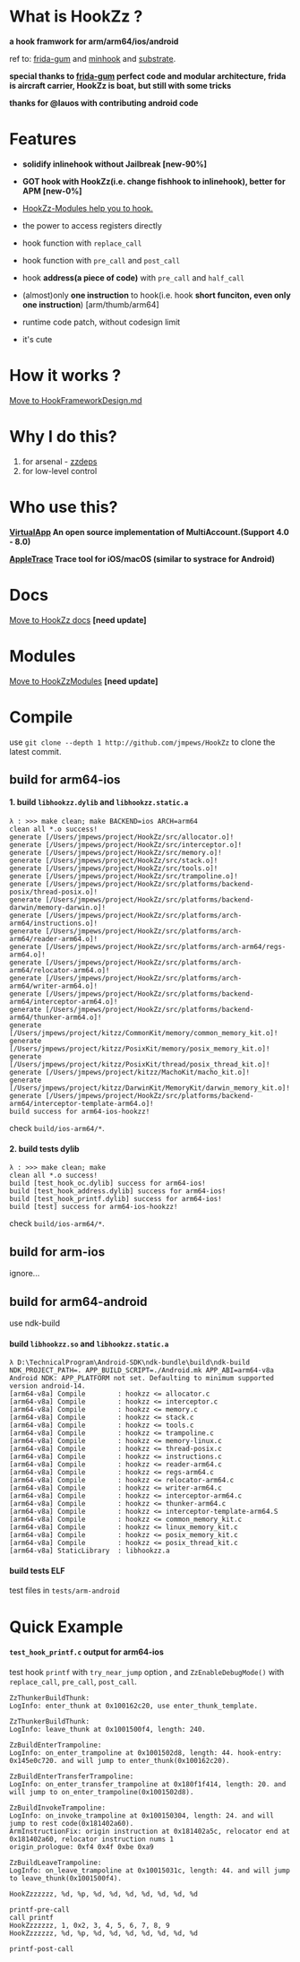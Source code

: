 # What is HookZz ?

**a hook framwork for arm/arm64/ios/android**

ref to: [frida-gum](https://github.com/frida/frida-gum) and [minhook](https://github.com/TsudaKageyu/minhook) and [substrate](https://github.com/jevinskie/substrate).

**special thanks to [frida-gum](https://github.com/frida/frida-gum) perfect code and modular architecture, frida is aircraft carrier, HookZz is boat, but still with some tricks**

**thanks for @lauos with contributing android code**

# Features

- **solidify inlinehook without Jailbreak [new-90%]**

- **GOT hook with HookZz(i.e. change fishhook to inlinehook), better for APM [new-0%]**

- [HookZz-Modules help you to hook.](https://github.com/jmpews/HookZzModules)

- the power to access registers directly

- hook function with `replace_call`

- hook function with `pre_call` and `post_call`

- hook **address(a piece of code)** with `pre_call` and `half_call`

- (almost)only **one instruction** to hook(i.e. hook **short funciton, even only one instruction**) [arm/thumb/arm64]

- runtime code patch, without codesign limit

- it's cute

# How it works ?

[Move to HookFrameworkDesign.md](https://github.com/jmpews/HookZz/blob/master/docs/HookFrameworkDesign.md)

# Why I do this?

1. for arsenal - [zzdeps](https://github.com/jmpews/zzdeps)
2. for low-level control

# Who use this?

**[VirtualApp](https://github.com/asLody/VirtualApp) An open source implementation of MultiAccount.(Support 4.0 - 8.0)**

**[AppleTrace](https://github.com/everettjf/AppleTrace) Trace tool for iOS/macOS (similar to systrace for Android)**

# Docs

[Move to HookZz docs](https://jmpews.github.io/zzpp/hookzz-docs/) **[need update]**

# Modules

[Move to HookZzModules](https://github.com/jmpews/HookZzModules) **[need update]**

# Compile

use `git clone --depth 1 http://github.com/jmpews/HookZz` to clone the latest commit.

## build for arm64-ios

#### 1. build `libhookzz.dylib` and `libhookzz.static.a`

```
λ : >>> make clean; make BACKEND=ios ARCH=arm64
clean all *.o success!
generate [/Users/jmpews/project/HookZz/src/allocator.o]!
generate [/Users/jmpews/project/HookZz/src/interceptor.o]!
generate [/Users/jmpews/project/HookZz/src/memory.o]!
generate [/Users/jmpews/project/HookZz/src/stack.o]!
generate [/Users/jmpews/project/HookZz/src/tools.o]!
generate [/Users/jmpews/project/HookZz/src/trampoline.o]!
generate [/Users/jmpews/project/HookZz/src/platforms/backend-posix/thread-posix.o]!
generate [/Users/jmpews/project/HookZz/src/platforms/backend-darwin/memory-darwin.o]!
generate [/Users/jmpews/project/HookZz/src/platforms/arch-arm64/instructions.o]!
generate [/Users/jmpews/project/HookZz/src/platforms/arch-arm64/reader-arm64.o]!
generate [/Users/jmpews/project/HookZz/src/platforms/arch-arm64/regs-arm64.o]!
generate [/Users/jmpews/project/HookZz/src/platforms/arch-arm64/relocator-arm64.o]!
generate [/Users/jmpews/project/HookZz/src/platforms/arch-arm64/writer-arm64.o]!
generate [/Users/jmpews/project/HookZz/src/platforms/backend-arm64/interceptor-arm64.o]!
generate [/Users/jmpews/project/HookZz/src/platforms/backend-arm64/thunker-arm64.o]!
generate [/Users/jmpews/project/kitzz/CommonKit/memory/common_memory_kit.o]!
generate [/Users/jmpews/project/kitzz/PosixKit/memory/posix_memory_kit.o]!
generate [/Users/jmpews/project/kitzz/PosixKit/thread/posix_thread_kit.o]!
generate [/Users/jmpews/project/kitzz/MachoKit/macho_kit.o]!
generate [/Users/jmpews/project/kitzz/DarwinKit/MemoryKit/darwin_memory_kit.o]!
generate [/Users/jmpews/project/HookZz/src/platforms/backend-arm64/interceptor-template-arm64.o]!
build success for arm64-ios-hookzz!
```

check `build/ios-arm64/*`.

#### 2. build tests dylib

```
λ : >>> make clean; make
clean all *.o success!
build [test_hook_oc.dylib] success for arm64-ios!
build [test_hook_address.dylib] success for arm64-ios!
build [test_hook_printf.dylib] success for arm64-ios!
build [test] success for arm64-ios-hookzz!
```

check `build/ios-arm64/*`.

## build for arm-ios

ignore...

## build for arm64-android

use ndk-build

#### build `libhookzz.so` and `libhookzz.static.a`

```
λ D:\TechnicalProgram\Android-SDK\ndk-bundle\build\ndk-build NDK_PROJECT_PATH=. APP_BUILD_SCRIPT=./Android.mk APP_ABI=arm64-v8a
Android NDK: APP_PLATFORM not set. Defaulting to minimum supported version android-14.
[arm64-v8a] Compile        : hookzz <= allocator.c
[arm64-v8a] Compile        : hookzz <= interceptor.c
[arm64-v8a] Compile        : hookzz <= memory.c
[arm64-v8a] Compile        : hookzz <= stack.c
[arm64-v8a] Compile        : hookzz <= tools.c
[arm64-v8a] Compile        : hookzz <= trampoline.c
[arm64-v8a] Compile        : hookzz <= memory-linux.c
[arm64-v8a] Compile        : hookzz <= thread-posix.c
[arm64-v8a] Compile        : hookzz <= instructions.c
[arm64-v8a] Compile        : hookzz <= reader-arm64.c
[arm64-v8a] Compile        : hookzz <= regs-arm64.c
[arm64-v8a] Compile        : hookzz <= relocator-arm64.c
[arm64-v8a] Compile        : hookzz <= writer-arm64.c
[arm64-v8a] Compile        : hookzz <= interceptor-arm64.c
[arm64-v8a] Compile        : hookzz <= thunker-arm64.c
[arm64-v8a] Compile        : hookzz <= interceptor-template-arm64.S
[arm64-v8a] Compile        : hookzz <= common_memory_kit.c
[arm64-v8a] Compile        : hookzz <= linux_memory_kit.c
[arm64-v8a] Compile        : hookzz <= posix_memory_kit.c
[arm64-v8a] Compile        : hookzz <= posix_thread_kit.c
[arm64-v8a] StaticLibrary  : libhookzz.a
```

#### build tests ELF

test files in `tests/arm-android`

# Quick Example

#### `test_hook_printf.c` output for arm64-ios

test hook `printf` with `try_near_jump` option , and `ZzEnableDebugMode()` with `replace_call`, `pre_call`, `post_call`.

```
ZzThunkerBuildThunk:
LogInfo: enter_thunk at 0x100162c20, use enter_thunk_template.

ZzThunkerBuildThunk:
LogInfo: leave_thunk at 0x1001500f4, length: 240.

ZzBuildEnterTrampoline:
LogInfo: on_enter_trampoline at 0x1001502d8, length: 44. hook-entry: 0x145e0c720. and will jump to enter_thunk(0x100162c20).

ZzBuildEnterTransferTrampoline:
LogInfo: on_enter_transfer_trampoline at 0x180f1f414, length: 20. and will jump to on_enter_trampoline(0x1001502d8).

ZzBuildInvokeTrampoline:
LogInfo: on_invoke_trampoline at 0x100150304, length: 24. and will jump to rest code(0x181402a60).
ArmInstructionFix: origin instruction at 0x181402a5c, relocator end at 0x181402a60, relocator instruction nums 1
origin_prologue: 0xf4 0x4f 0xbe 0xa9 

ZzBuildLeaveTrampoline:
LogInfo: on_leave_trampoline at 0x10015031c, length: 44. and will jump to leave_thunk(0x1001500f4).

HookZzzzzzz, %d, %p, %d, %d, %d, %d, %d, %d, %d

printf-pre-call
call printf
HookZzzzzzz, 1, 0x2, 3, 4, 5, 6, 7, 8, 9
HookZzzzzzz, %d, %p, %d, %d, %d, %d, %d, %d, %d

printf-post-call
```
